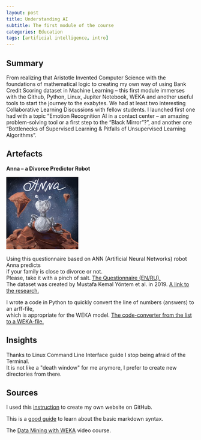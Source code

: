 ```yaml
---
layout: post
title: Understanding AI
subtitle: The first module of the course
categories: Education
tags: [artificial intelligence, intro]
---
```


## Summary

From realizing that Aristotle Invented Computer Science with the foundations of mathematical logic to creating my own way of using Bank Credit Scoring dataset in Machine Learning – this first module immerses with the Github, Python, Linux, Jupiter Notebook, WEKA and another useful tools to start the journey to the exabytes. We had at least two interesting Collaborative Learning Discussions with fellow students. I launched first one had with a topic “Emotion Recognition AI in a contact center – an amazing problem-solving tool or a first step to the “Black Mirror”?”, and another one “Bottlenecks of Supervised Learning & Pitfalls of Unsupervised Learning Algorithms”.

## Artefacts

**Anna – a Divorce Predictor Robot**

   ![Anna](/assets/images/banners/Anna.jpg)

<p> Using this questionnaire based on ANN (Artificial Neural Networks) robot Anna predicts<br>
  if your family is close to divorce or not.<br>
Please, take it with a pinch of salt. 
<a href="/Questions%20Sheet%20for%20AI%20Divorce%20evaluate.docx">The Questionnaire (EN/RU).</a><br> 
The dataset was created by Mustafa Kemal Yöntem et al. in 2019.
<a href="https://www.researchgate.net/publication/334170931_DIVORCE_PREDICTION_USING_CORRELATION_BASED_FEATURE_SELECTION_AND_ARTIFICIAL_NEURAL_NETWORKS" target="_blank">A link to the research.</a></p>
I wrote a code in Python to quickly convert the line of numbers (answers) to an arff-file,<br>
which is appropriate for the WEKA model.
<a href="https://github.com/Vasilisalook/vasilisalook.github.io/blob/main/code_convertor_for_WEKA.txt">The code-converter from the list to a WEKA-file.</a><br> 

## Insights

<p>Thanks to Linux Command Line Interface guide I stop being afraid of the Terminal.<br>
It is not like a "death window" for me anymore, I prefer to create new directories from there.</p>

## Sources

I used this [instruction](https://www.youtube.com/watch?v=TRIys0HLJuU) to create my own website on GitHub.

This is a [good guide](https://www.markdownguide.org/basic-syntax/) to learn about the basic markdown syntax.

The [Data Mining with WEKA](https://youtu.be/LcHw2ph6bss) video course.
